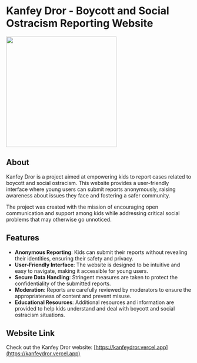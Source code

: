 
# Kanfey Dror - Boycott and Social Ostracism Reporting Website

<img src="https://user-images.githubusercontent.com/126160304/233830258-6f4bacd2-0836-4c11-8d7b-389301148fb2.png" width="300">



## About
Kanfey Dror is a project aimed at empowering kids to report cases related to boycott and social ostracism. This website provides a user-friendly interface where young users can submit reports anonymously, raising awareness about issues they face and fostering a safer community.

The project was created with the mission of encouraging open communication and support among kids while addressing critical social problems that may otherwise go unnoticed.

## Features
- **Anonymous Reporting**: Kids can submit their reports without revealing their identities, ensuring their safety and privacy.
- **User-Friendly Interface**: The website is designed to be intuitive and easy to navigate, making it accessible for young users.
- **Secure Data Handling**: Stringent measures are taken to protect the confidentiality of the submitted reports.
- **Moderation**: Reports are carefully reviewed by moderators to ensure the appropriateness of content and prevent misuse.
- **Educational Resources**: Additional resources and information are provided to help kids understand and deal with boycott and social ostracism situations.

## Website Link
Check out the Kanfey Dror website: [https://kanfeydror.vercel.app](https://kanfeydror.vercel.app)

